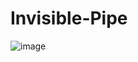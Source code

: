 # Invisible-Pipe

![image](https://user-images.githubusercontent.com/101499028/229133034-7af8042b-f329-4d79-8ccf-9864ea700220.png)


